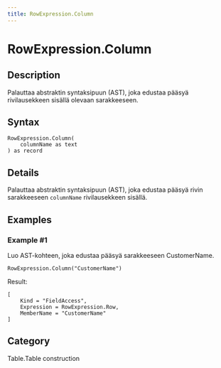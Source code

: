 ```yaml
---
title: RowExpression.Column
---
```


# RowExpression.Column


## Description

Palauttaa abstraktin syntaksipuun (AST), joka edustaa pääsyä rivilausekkeen sisällä olevaan sarakkeeseen.


## Syntax

```powerquery
RowExpression.Column(
    columnName as text
) as record
```


## Details

Palauttaa abstraktin syntaksipuun (AST), joka edustaa pääsyä rivin sarakkeeseen <code>columnName</code> rivilausekkeen sisällä.


## Examples

### Example #1 
Luo AST-kohteen, joka edustaa pääsyä sarakkeeseen CustomerName.
```powerquery
RowExpression.Column("CustomerName")
```

Result: 
```powerquery
[
    Kind = "FieldAccess",
    Expression = RowExpression.Row,
    MemberName = "CustomerName"
]
```




## Category
Table.Table construction
